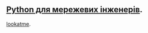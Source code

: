 ## [Python для мережевих інженерів](https://pyneng.io/course/).

[lookatme](https://github.com/d0c-s4vage/lookatme).
